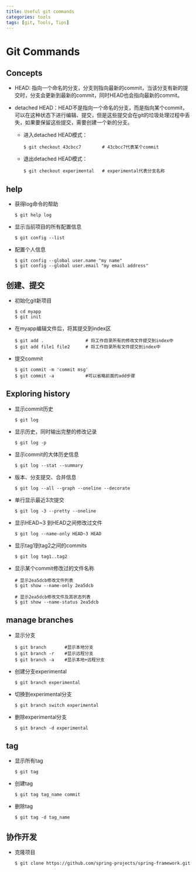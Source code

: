 ```yaml
---
title: Useful git commands
categories: tools
tags: [git, Tools, Tips]
---
```

# Git Commands

## Concepts

* HEAD: 指向一个命名的分支，分支则指向最新的commit，当该分支有新的提交时，分支会更新到最新的commit，同时HEAD也会指向最新的commit。

* detached HEAD：HEAD不是指向一个命名的分支，而是指向某个commit，可以在这种状态下进行编辑、提交，但是这些提交会在git的垃圾处理过程中丢失，如果要保留这些提交，需要创建一个新的分支。

  * 进入detached HEAD模式：

    ```shell
    $ git checkout 43cbcc7        # 43cbcc7代表某个commit
    ```

  * 退出detached HEAD模式：

    ```shell
    $ git checkout experimental   # experimental代表分支名称
    ```

## help

* 获得log命令的帮助

  ```shell
  $ git help log
  ```

* 显示当前项目的所有配置信息

  ```shell
  $ git config --list
  ```

* 配置个人信息

  ```shell
  $ git config --global user.name "my name"
  $ git config --global user.email "my email address"
  ```

## 创建、提交

* 初始化git新项目

  ```shell
  $ cd myapp
  $ git init
  ```

* 在myapp编辑文件后，将其提交到index区

  ```shell
  $ git add .                # 将工作目录所有的修改文件提交到index中
  $ git add file1 file2      # 将工作目录所有文件提交到index中
  ```

* 提交commit

  ```shell
  $ git commit -m 'commit msg'
  $ git commit -a            #可以省略前面的add步骤
  ```



## Exploring history

* 显示commit历史

  ```shell
  $ git log
  ```

* 显示历史，同时输出完整的修改记录

  ```shell
  $ git log -p
  ```

* 显示commit的大体历史信息

  ```shell
  $ git log --stat --summary
  ```

* 版本、分支提交、合并信息

  ```shell
  $ git log --all --graph --oneline --decorate
  ```

* 单行显示最近3次提交

  ```shell
  $ git log -3 --pretty --oneline
  ```

* 显示HEAD~3 到HEAD之间修改过文件

  ```shell
  $ git log --name-only HEAD~3 HEAD
  ```

* 显示tag1到tag2之间的commits

  ```shell
  $ git log tag1..tag2
  ```

* 显示某个commit修改过的文件名称

  ```shell
  # 显示2ea5dcb修改文件列表
  $ git show --name-only 2ea5dcb 
  
  # 显示2ea5dcb修改文件及其状态列表
  $ git show --name-status 2ea5dcb
  ```

  

## manage branches

* 显示分支

  ```shell
  $ git branch       #显示本地分支
  $ git branch -r    #显示远程分支
  $ git branch -a    #显示本地+远程分支
  ```

* 创建分支experimental

  ```shell
  $ git branch experimental
  ```

* 切换到experimental分支

  ```shell
  $ git branch switch experimental
  ```

* 删除experimental分支

  ```shell
  $ git branch -d experimental
  ```

## tag

* 显示所有tag

  ```shell
  $ git tag
  ```

* 创建tag

  ```shell
  $ git tag tag_name commit
  ```

* 删除tag

  ```shell
  $ git tag -d tag_name
  ```

## 协作开发

* 克隆项目

  ```shell
  $ git clone https://github.com/spring-projects/spring-framework.git
  ```

  













